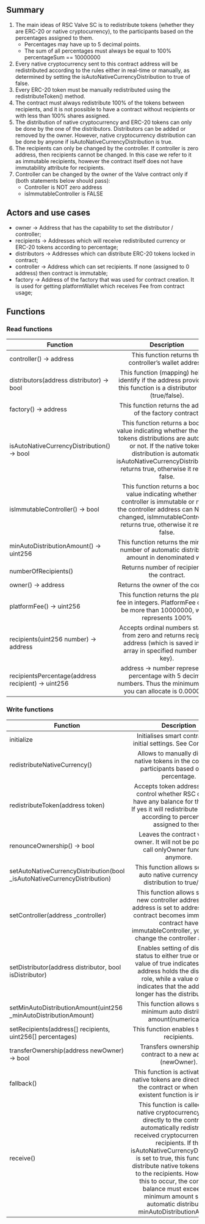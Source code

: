 ## Summary

1. The main ideas of RSC Valve SC is to redistribute tokens (whether they are ERC-20 or native cryptocurrency), to the participants based on the percentages assigned to them.
    * Percentages may have up to 5 decimal points. 
    * The sum of all percentages must always be equal to 100% percentageSum == 10000000
1. Every native cryptocurrency sent to this contract address will be redistributed according to the rules either in real-time or manually, as determined by setting the isAutoNativeCurrencyDistribution to true of false.
1. Every ERC-20 token must be manually redistributed using the redistributeToken() method.
1. The contract must always redistribute 100% of the tokens between recipients, and it is not possible to have a contract without recipients or with less than 100% shares assigned.
1. The distribution of native cryptocurrency and ERC-20 tokens can only be done by the one of the distributors. Distributors can be added or removed by the owner.  However, native cryptocurrency distribution can be done by anyone if isAutoNativeCurrencyDistribution is true.
1. The recipients can only be changed by the controller. If controller is zero address, then recipients cannot be changed. In this case we refer to it as immutable recipients, however the contract itself does not have immutability attribute for recipients. 
1. Controller can be changed by the owner of the Valve contract only if (both statements below should pass):
    * Controller is NOT zero address
    * isImmutableController is FALSE

## Actors and use cases

* owner → Address that has the capability to set the distributor / controller;
* recipients →  Addresses which will receive redistributed currency or ERC-20 tokens according to percentage;
* distributors → Addresses which can distribute ERC-20 tokens locked in contract;
* controller → Address which can set recipients. If none (assigned to 0 address) then contract is immutable;
* factory → Address of the factory that was used for contract creation. It is used for getting platformWallet which receives Fee from contract usage;

## Functions

### Read functions
| Function  | Description |
| ------------- |:-------------:|
| controller() -> address      | This function returns the controller’s wallet address. |
| distributors(address distributor) -> bool      | This function (mapping) helps to identify if the address provided to this function is a distributor or not (true/false).     |
| factory() -> address      | This function returns the address of the factory contract.     |
| isAutoNativeCurrencyDistribution() -> bool | This function returns a boolean value indicating whether the native tokens distributions are automatic or not. If the native tokens distribution is automatic, isAutoNativeCurrencyDistribution() returns true, otherwise it returns false. |
| isImmutableController() -> bool      | This function returns a boolean value indicating whether the controller is immutable or not. If the controller address can NOT be changed, isImmutableController() returns true, otherwise it returns false.     |
| minAutoDistributionAmount() -> uint256      | This function returns the minimum number of automatic distribution amount in denominated wei.      |
| numberOfRecipients()       | Returns number of recipients in the contract.      |
| owner() -> address      | Returns the owner of the contract.     |
| platformFee() -> uint256      | This function returns the platform fee in integers. PlatformFee cannot be more than 10000000, which represents 100%     |
| recipients(uint256 number) -> address | Accepts ordinal numbers starting from zero and returns recipient address (which is saved in the array in specified number as a key). |
| recipientsPercentage(address recipient) -> uint256 |  address → number representing percentage with 5 decimal numbers. Thus the minimum share you can allocate is 0.00001% |

### Write functions

| Function  | Description |
| ------------- |:-------------:|
| initialize  | Initialises smart contract with initial settings. See Constructor. |
| redistributeNativeCurrency() | Allows to manually distribute native tokens in the contract to participants based on their percentage. |
| redistributeToken(address token) | Accepts token address and will control whether RSC contract have any balance for this token. If yes it will redistribute the token according to percentages assigned to them. |
| renounceOwnership() -> bool | Leaves the contract without owner. It will not be possible to call onlyOwner functions anymore.  |
| setAutoNativeCurrencyDistribution(bool _isAutoNativeCurrencyDistribution) | This function allows setting an auto native currency(token) distribution to true/false.  |
| setController(address _controller) | This function allows setting a new controller address. If the address is set to address(0), the contract becomes immutable. If contract have immutableController, you cannot change the controller address. |
| setDistributor(address distributor, bool isDistributor) | Enables setting of distributor status to either true or false. A value of true indicates that the address holds the distributor role, while a value of false indicates that the address no longer has the distributor role. |
| setMinAutoDistributionAmount(uint256 _minAutoDistributionAmount) | This function allows setting a minimum auto distribution amount(numerically). |
| setRecipients(address[] recipients, uint256[] percentages)| This function enables to change recipients. |
| transferOwnership(address newOwner) -> bool | Transfers ownership of the contract to a new account (newOwner). |
| fallback() | This function is activated when native tokens are directly sent to the contract or when a non-existent function is invoked. |
| receive() | This function is called when native cryptocurrency is sent directly to the contract. It automatically redistributes received cryptocurrency to the recipients. If the isAutoNativeCurrencyDistribution is set to true, this function will distribute native tokens received to the recipients. However, for this to occur, the contract's balance must exceed the minimum amount set for automatic distribution, minAutoDistributionAmount. |
